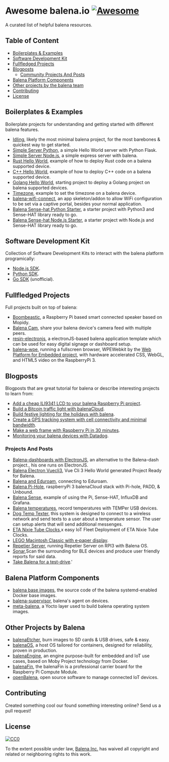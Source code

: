 # Awesome balena.io [![Awesome](https://awesome.re/badge-flat2.svg)](https://awesome.re)

A curated list of helpful balena resources.

## Table of Content

* [Boilerplates &amp; Examples](#boilerplates--examples)
* [Software Development Kit](#software-development-kit)
* [Fullfledged Projects](#fullfledged-projects)
* [Blogposts](#blogposts)
  * [Community Projects And Posts](#community-projects-and-posts)
* [Balena Platform Components](#balena-platform-components)
* [Other projects by the balena team](#other-projects-by-the-balena-team)
* [Contributing](#contributing)
* [License](#license)

## Boilerplates & Examples

Boilerplate projects for understanding and getting started with different balena features.

* [Idling](https://github.com/balena-io-projects/balena-idling), likely the most minimal balena project, for the most barebones & quickest way to get started.
* [Simple Server Python](https://github.com/balena-io-projects/simple-server-python), a simple Hello World server with Python Flask.
* [Simple Server Node.js](https://github.com/balena-io-projects/simple-server-node), a simple express server with balena.
* [Rust Hello World](https://github.com/balena-io-projects/balena-rust-hello-world), example of how to deploy Rust code on a balena supported device.
* [C++ Hello World](https://github.com/balena-io-projects/balena-cpp-hello-world), example of how to deploy C++ code on a balena supported device.
* [Golang Hello World](https://github.com/balena-io-projects/balena-go-hello-world), starting project to deploy a Golang project on balena supported devices.
* [Timezone](https://github.com/balena-io-playground/balena-timezone), example to set the timezone on a balena device.
* [balena-wifi-connect](https://github.com/balena-io/wifi-connect), an app skeleton/addon to allow WiFi configuration to be set via a captive portal, besides your normal application.
* [Balena Sense-hat Python Starter](https://github.com/balena-io-playground/balena-sense-hat-python-starter), a starter project with Python3 and Sense-HAT library ready to go.
* [Balena Sense-hat Node.js Starter](https://github.com/balena-io-playground/node-sense-hat), a starter project with Node.js and Sense-HAT library ready to go.

## Software Development Kit

Collection of Software Development Kits to interact with the balena platform programically:

* [Node.js SDK](https://github.com/balena-io/balena-sdk).
* [Python SDK](https://github.com/balena-io/balena-sdk-python).
* [Go SDK](https://github.com/gernest/resingo) (unofficial).

## Fullfledged Projects

Full projects built on top of balena:

* [Boombeastic](https://github.com/balena-io-projects/boombeastic), a Raspberry Pi based smart connected speaker based on Mopidy.
* [Balena Cam](https://github.com/balena-io-playground/balena-cam), share your balena device's camera feed with multiple peers.
* [resin-electronjs](https://github.com/balena-io/resin-electronjs), a electronJS-based balena application template which can be used for easy digital signage or dashboard setup.
* [balena-wpe](https://github.com/balena-io-projects/balena-wpe), running a fullscreen browser, WPEWebkit by the [Web Platform for Embedded project](https://github.com/WebPlatformForEmbedded), with hardware accelerated CSS, WebGL, and HTML5 video on the RaspberryPi 3.

## Blogposts

Blogposts that are great tutorial for balena or describe interesting projects to learn from:

* [Add a cheap ILI9341 LCD to your balena Raspberry Pi project](https://www.balena.io/blog/add-a-cheap-ili9341-lcd-to-your-resin-io-raspberry-pi-project/).
* [Build a Bitcoin traffic light with balenaCloud](https://www.balena.io/blog/build-a-bitcoin-traffic-light-with-balenacloud/).
* [Build festive lighting for the holidays with balena](https://www.balena.io/blog/build-festive-lighting-for-the-holidays-with-balena/).
* [Create a GPS tracking system with cell connectivity and minimal bandwidth](https://www.balena.io/blog/balena-fin-gps-tracker-project/).
* [Make a web frame with Raspberry Pi in 30 minutes](https://www.balena.io/blog/make-a-web-frame-with-raspberry-pi-in-30-minutes/).
* [Monitoring your balena devices with Datadog](https://www.balena.io/blog/monitoring-your-balena-devices-with-datadog/).

### Projects And Posts

* [Balena-dashboards with ElectronJS](https://github.com/willswire/balena-dashboards), an alternative to the Balena-dash project., his one runs on ElectronJS.
* [Balena Electron Vuecli3](https://github.com/Lurow/balena-electron-vuecli3), Vue Cli 3 Hello World generated Project Ready for Balena.
* [Balena and Eduroam](https://medium.com/@bucknall/balenaos-connecting-to-eduroam-26312e7859b5), connecting to Eduroam.
* [Balena Pi-Hole](https://github.com/klutchell/balena-pihole), raspberryPi 3 balenaCloud stack with Pi-hole, PADD, & Unbound.
* [Balena Sense](https://github.com/balena-io-playground/balena-sense), example of using the Pi, Sense-HAT, InfluxDB and Grafana.
* [Balena temperatures](https://github.com/willswire/balena-temperatures), record temperatures with TEMPer USB devices.
* [Dog Temp Texter](https://github.com/sako0938/DogTempTexter), this system is designed to connect to a wireless network and send texts to a user about a temperature sensor. The user can setup alerts that will send additional messenges.
* [ETA Nixie Tube Clocks](https://surfncircuits.com/2018/12/17/easy-iot-fleet-deployment-of-eta-nixie-tube-clocks/),x easy IoT Fleet Deployment of ETA Nixie Tube Clocks.
* [LEGO Macintosh Classic with e‑paper display](https://jann.is/lego-macintosh-classic/).
* [Repetier Server](https://nixstuff.tech/how-to/running-repetier-server-on-rpi3-with-balena-os/), running Repetier Server on RPI3 with Balena OS.
* [Sonar](https://github.com/databat-io/sonar),Scan the surrounding for BLE devices and produce user friendly reports for said data.
* [Take Balena for a test-drive](http://blog.alexellis.io/resin-io-test-drive/).'

## Balena Platform Components

* [balena base images](https://github.com/balena-io-library/base-images), the source code of the balena systemd-enabled Docker base images.
* [balena-supervisor](https://github.com/balena-io/balena-supervisor), balena's agent on devices.
* [meta-balena](https://github.com/balena-os/meta-balena), a Yocto layer used to build balena operating system images.

## Other Projects by Balena

* [balenaEtcher](https://www.balena.io/etcher/), burn images to SD cards & USB drives, safe & easy.
* [balenaOS](https://www.balena.io/os/), a host OS tailored for containers, designed for reliability, proven in production.
* [balenaEngine](https://www.balena.io/engine/), an engine purpose-built for embedded and IoT use cases, based on Moby Project technology from Docker.
* [balenaFin](https://www.balena.io/fin/), the balenaFin is a professional carrier board for the Raspberry Pi Compute Module.
* [openBalena](https://www.balena.io/open/), open source software to manage connected IoT devices.

## Contributing

Created something cool our found something interesting online? Send us a pull request!

## License

[![CC0](http://mirrors.creativecommons.org/presskit/buttons/88x31/svg/cc-zero.svg)](https://creativecommons.org/publicdomain/zero/1.0/)

To the extent possible under law, [Balena Inc.](https://balena.io) has waived all copyright and related or neighboring rights to this work.
